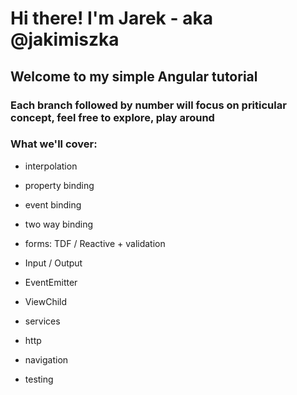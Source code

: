# Hi there! I'm Jarek - aka @jakimiszka
## Welcome to my simple Angular tutorial
### Each branch followed by number will focus on priticular concept, feel free to explore, play around
### What we'll cover:
- interpolation
- property binding
- event binding
- two way binding
- forms: TDF / Reactive + validation

- Input / Output
- EventEmitter
- ViewChild

- services
- http
- navigation
- testing

